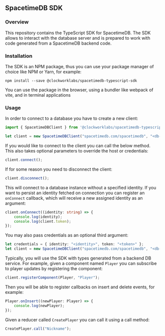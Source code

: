 ## SpacetimeDB SDK

### Overview

This repository contains the TypeScript SDK for SpacetimeDB. The SDK allows to interact with the database server and is prepared to work with code generated from a SpacetimeDB backend code.

### Installation

The SDK is an NPM package, thus you can use your package manager of choice like NPM or Yarn, for example:

```
npm install --save @clockworklabs/spacetimedb-typescript-sdk
```

You can use the package in the browser, using a bundler like webpack of vite, and in terminal applications

### Usage

In order to connect to a database you have to create a new client:

```ts 
import { SpacetimeDBClient } from '@clockworklabs/spacetimedb-typescript-sdk';

let client = new SpacetimeDBClient("spacetimedb.com/spacetimedb", "<db-name>");
```

If you would like to connect to the client you can call the below method. This also takes optional parameters to override the host or credentials:

```ts
client.connect();
```

If for some reason you  need to disconnect the client:

```ts
client.disconnect();
```

This will connect to a database instance without a specified identity. If you want to persist an identity fetched on connection you can register an `onConnect` callback, which will receive a new assigned identity as an argument:

```ts
client.onConnect((identity: string) => {
    console.log(identity);
    console.log(client.token);
});
```

You may also pass credentials as an optional third argument:

```ts
let credentials = { identity: "<identity>", token: "<token>" };
let client = new SpacetimeDBClient("spacetimedb.com/spacetimedb", "<db-name>", credentials);
```

Typically, you will use the SDK with types generated from a backend DB service. For example, given a component named `Player` you can subscribe to player updates by registering the component:

```ts
client.registerComponent(Player, "Player");
```

Then you will be able to register callbacks on insert and delete events, for example:

```ts
Player.onInsert((newPlayer: Player) => {
    console.log(newPlayer);
});
```

Given a reducer called `CreatePlayer` you can call it using a call method:

```ts
CreatePlayer.call("Nickname");
```

